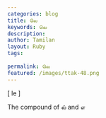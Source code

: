 ```yaml
---
categories: blog
title: லெ
keywords: லெ
description: 
author: Tamilan
layout: Ruby
tags: 
 
permalink: லெ
featured: /images/ttak-48.png
---
```

  
[ le ]  
  
The compound of ல் and எ
